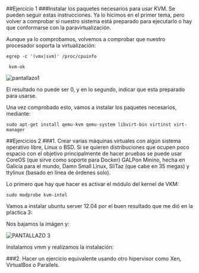 ##Ejercicio 1
###Instalar los paquetes necesarios para usar KVM. Se pueden seguir estas instrucciones. Ya lo hicimos en el primer tema, pero volver a comprobar si nuestro sistema está preparado para ejecutarlo o hay que conformarse con la paravirtualización.

Aunque ya lo comprobamos, volvemos a comprobar que nuestro procesador soporta la virtualización:

    egrep -c '(vmx|svm)' /proc/cpuinfo

     kvm-ok
     
![pantallazo1](https://dl.dropbox.com/s/mlc9w74gdd4u3x7/pantallazo1.png)     
     
El resultado no puede ser 0, y en lo segundo, indicar que esta preparado para usarse.

Una vez comprobado esto, vamos a instalar los paquetes necesarios, mediante:

    sudo apt-get install qemu-kvm qemu-system libvirt-bin virtinst virt-manager



##Ejercicios 2
###1. Crear varias máquinas virtuales con algún sistema operativo libre, Linux o BSD. Si se quieren distribuciones que ocupen poco espacio con el objetivo principalmente de hacer pruebas se puede usar CoreOS (que sirve como soporte para Docker) GALPon Minino, hecha en Galicia para el mundo, Damn Small Linux, SliTaz (que cabe en 35 megas) y ttylinux (basado en línea de órdenes solo).

Lo primero que hay que hacer es activar el módulo del kernel de VKM:

    sudo modprobe kvm-intel
    
Vamos a instalar ubuntu server 12.04 por el buen resultado que me dió en la pŕactica 3:

Nos bajamos la imágen y:

![PANTALLAZO 3](https://dl.dropbox.com/s/vsdvim8p50mblwl/pantallazo3.png)

Instalamos vmm y realizamos la instalación:


###2. Hacer un ejercicio equivalente usando otro hipervisor como Xen, VirtualBox o Parallels.





